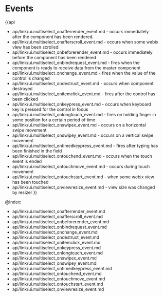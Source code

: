 Events
=======

{{api
- api/link/ui.multiselect_onafterrender_event.md - occurs immediately after the component has been rendered.
- api/link/ui.multiselect_onafterscroll_event.md - occurs when some webix view has been scrolled
- api/link/ui.multiselect_onbeforerender_event.md - occurs immediately before the component has been rendered
- api/link/ui.multiselect_onbindrequest_event.md - fires when the component is ready to receive data from the master component
- api/link/ui.multiselect_onchange_event.md - fires when the value of the control is changed
- api/link/ui.multiselect_ondestruct_event.md - occurs when component destroyed
- api/link/ui.multiselect_onitemclick_event.md - fires after the control has been clicked
- api/link/ui.multiselect_onkeypress_event.md - occurs when keyboard key is pressed for the control in focus
- api/link/ui.multiselect_onlongtouch_event.md - fires on holding finger in some position for a certain period of time
- api/link/ui.multiselect_onswipex_event.md - occurs on a horizontal swipe movement
- api/link/ui.multiselect_onswipey_event.md - occurs on a vertical swipe movement
- api/link/ui.multiselect_ontimedkeypress_event.md - fires after typing has been finished in the field
- api/link/ui.multiselect_ontouchend_event.md - occurs when the touch event is ended
- api/link/ui.multiselect_ontouchmove_event.md - occurs during touch movement
- api/link/ui.multiselect_ontouchstart_event.md - when some webix view has been touched
- api/link/ui.multiselect_onviewresize_event.md - view size was changed by resizer
}}

@index:
- api/link/ui.multiselect_onafterrender_event.md
- api/link/ui.multiselect_onafterscroll_event.md
- api/link/ui.multiselect_onbeforerender_event.md
- api/link/ui.multiselect_onbindrequest_event.md
- api/link/ui.multiselect_onchange_event.md
- api/link/ui.multiselect_ondestruct_event.md
- api/link/ui.multiselect_onitemclick_event.md
- api/link/ui.multiselect_onkeypress_event.md
- api/link/ui.multiselect_onlongtouch_event.md
- api/link/ui.multiselect_onswipex_event.md
- api/link/ui.multiselect_onswipey_event.md
- api/link/ui.multiselect_ontimedkeypress_event.md
- api/link/ui.multiselect_ontouchend_event.md
- api/link/ui.multiselect_ontouchmove_event.md
- api/link/ui.multiselect_ontouchstart_event.md
- api/link/ui.multiselect_onviewresize_event.md


